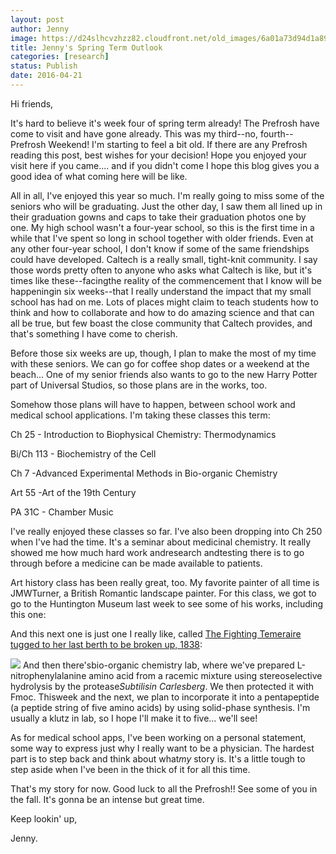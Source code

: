 ```yaml
---
layout: post
author: Jenny
image: https://d24slhcvzhzz82.cloudfront.net/old_images/6a01a73d94d1a8970d01bb08e3a135970d-pi.jpg
title: Jenny's Spring Term Outlook
categories: [research]
status: Publish
date: 2016-04-21
---
```



Hi friends,

It's hard to believe it's week four of spring term already! The Prefrosh have come to visit and have gone already. This was my third--no, fourth--Prefrosh Weekend! I'm starting to feel a bit old. If there are any Prefrosh reading this post, best wishes for your decision! Hope you enjoyed your visit here if you came.... and if you didn't come I hope this blog gives you a good idea of what coming here will be like.

All in all, I've enjoyed this year so much. I'm really going to miss some of the seniors who will be graduating. Just the other day, I saw them all lined up in their graduation gowns and caps to take their graduation photos one by one. My high school wasn't a four-year school, so this is the first time in a while that I've spent so long in school together with older friends. Even at any other four-year school, I don't know if some of the same friendships could have developed. Caltech is a really small, tight-knit community. I say those words pretty often to anyone who asks what Caltech is like, but it's times like these--facingthe reality of the commencement that I know will be happeningin six weeks--that I really understand the impact that my small school has had on me. Lots of places might claim to teach students how to think and how to collaborate and how to do amazing science and that can all be true, but few boast the close community that Caltech provides, and that's something I have come to cherish.

Before those six weeks are up, though, I plan to make the most of my time with these seniors. We can go for coffee shop dates or a weekend at the beach... One of my senior friends also wants to go to the new Harry Potter part of Universal Studios, so those plans are in the works, too.

Somehow those plans will have to happen, between school work and medical school applications. I'm taking these classes this term:

Ch 25 - Introduction to Biophysical Chemistry: Thermodynamics

Bi/Ch 113 - Biochemistry of the Cell

Ch 7 -Advanced Experimental Methods in Bio-organic Chemistry

Art 55 -Art of the 19th Century

PA 31C - Chamber Music

I've really enjoyed these classes so far. I've also been dropping into Ch 250 when I've had the time. It's a seminar about medicinal chemistry. It really showed me how much hard work andresearch andtesting there is to go through before a medicine can be made available to patients.

Art history class has been really great, too. My favorite painter of all time is JMWTurner, a British Romantic landscape painter. For this class, we got to go to the Huntington Museum last week to see some of his works, including this one:

And this next one is just one I really like, called [The Fighting Temeraire tugged to her last berth to be broken up, 1838](https://en.wikipedia.org/wiki/The_Fighting_Temeraire):

![](https://d24slhcvzhzz82.cloudfront.net/old_images/6a01a73d94d1a8970d01b7c83fae89970b-pi.jpg)
And then there'sbio-organic chemistry lab, where we've prepared L-nitrophenylalanine amino acid from a racemic mixture using stereoselective hydrolysis by the protease*Subtilisin Carlesberg*. We then protected it with Fmoc. Thisweek and the next, we plan to incorporate it into a pentapeptide (a peptide string of five amino acids) by using solid-phase synthesis. I'm usually a klutz in lab, so I hope I'll make it to five... we'll see!

As for medical school apps, I've been working on a personal statement, some way to express just why I really want to be a physician. The hardest part is to step back and think about what*my* story is. It's a little tough to step aside when I've been in the thick of it for all this time.

That's my story for now. Good luck to all the Prefrosh!! See some of you in the fall. It's gonna be an intense but great time.

Keep lookin' up,

Jenny.

